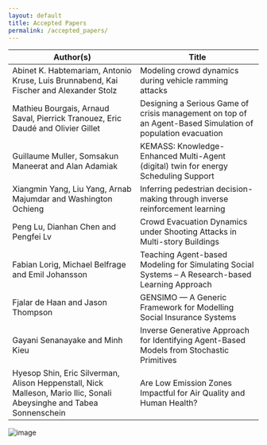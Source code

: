```yaml
---
layout: default
title: Accepted Papers
permalink: /accepted_papers/
---
```


| Author(s) | Title |
|-----------|-------|
|	Abinet K. Habtemariam, Antonio Kruse, Luis Brunnabend, Kai Fischer and Alexander Stolz	|	Modeling crowd dynamics during vehicle ramming attacks
|	Mathieu Bourgais, Arnaud Saval, Pierrick Tranouez, Eric Daudé and Olivier Gillet	|	Designing a Serious Game of crisis management on top of an Agent-Based Simulation of population evacuation
|	Guillaume Muller, Somsakun Maneerat and Alan Adamiak	|	KEMASS: Knowledge-Enhanced Multi-Agent (digital) twin for energy Scheduling Support
|	Xiangmin Yang, Liu Yang, Arnab Majumdar and Washington Ochieng	|	Inferring pedestrian decision-making through inverse reinforcement learning
|	Peng Lu, Dianhan Chen and Pengfei Lv	|	Crowd Evacuation Dynamics under Shooting Attacks in Multi-story Buildings
|	Fabian Lorig, Michael Belfrage and Emil Johansson	|	Teaching Agent-based Modeling for Simulating Social Systems – A Research-based Learning Approach
|	Fjalar de Haan and Jason Thompson	|	GENSIMO — A Generic Framework for Modelling Social Insurance Systems
|	Gayani Senanayake and Minh Kieu	|	Inverse Generative Approach for Identifying Agent-Based Models from Stochastic Primitives
|	Hyesop Shin, Eric Silverman, Alison Heppenstall, Nick Malleson, Mario Ilic, Sonali Abeysinghe and Tabea Sonnenschein	|	Are Low Emission Zones Impactful for Air Quality and Human Health?
![image](https://github.com/MABSworkshop/MABSworkshop.github.io/assets/26786241/5496a81e-117a-4cc0-91c1-8661f652017d)
